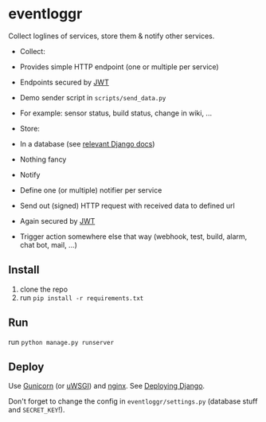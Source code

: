 # eventloggr

Collect loglines of services,  store them &amp; notify other services.

* Collect:
 * Provides simple HTTP endpoint (one or multiple per service)
 * Endpoints secured by [JWT](https://jwt.io)
 * Demo sender script in `scripts/send_data.py`
 * For example: sensor status, build status, change in wiki, ...

* Store:
 * In a database (see [relevant Django docs](https://docs.djangoproject.com/en/1.10/ref/databases/))
 * Nothing fancy
 
* Notify
 * Define one (or multiple) notifier per service
 * Send out (signed) HTTP request with received data to defined url
 * Again secured by [JWT](https://jwt.io)
 * Trigger action somewhere else that way (webhook, test, build, alarm, chat bot, mail, ...)


## Install

1. clone the repo
2. run `pip install -r requirements.txt`


## Run

run `python manage.py runserver`


## Deploy

Use [Gunicorn](http://gunicorn.org/) (or [uWSGI](http://projects.unbit.it/uwsgi)) and [nginx](https://nginx.org/). See [Deploying Django](https://docs.djangoproject.com/en/1.10/howto/deployment/).

Don't forget to change the config in `eventloggr/settings.py` (database stuff and `SECRET_KEY`!).
